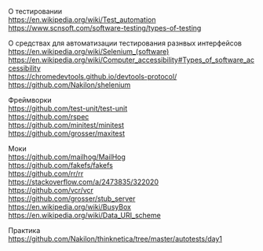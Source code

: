 О тестировании  
https://en.wikipedia.org/wiki/Test_automation  
https://www.scnsoft.com/software-testing/types-of-testing

О средствах для автоматизации тестирования разнвых интерфейсов  
https://en.wikipedia.org/wiki/Selenium_(software)  
https://en.wikipedia.org/wiki/Computer_accessibility#Types_of_software_accessibility  
https://chromedevtools.github.io/devtools-protocol/  
https://github.com/Nakilon/shelenium

Фреймворки  
https://github.com/test-unit/test-unit  
https://github.com/rspec  
https://github.com/minitest/minitest  
https://github.com/grosser/maxitest

Моки  
https://github.com/mailhog/MailHog  
https://github.com/fakefs/fakefs  
https://github.com/rr/rr  
https://stackoverflow.com/a/2473835/322020  
https://github.com/vcr/vcr  
https://github.com/grosser/stub_server  
https://en.wikipedia.org/wiki/BusyBox  
https://en.wikipedia.org/wiki/Data_URI_scheme

Практика  
https://github.com/Nakilon/thinknetica/tree/master/autotests/day1
